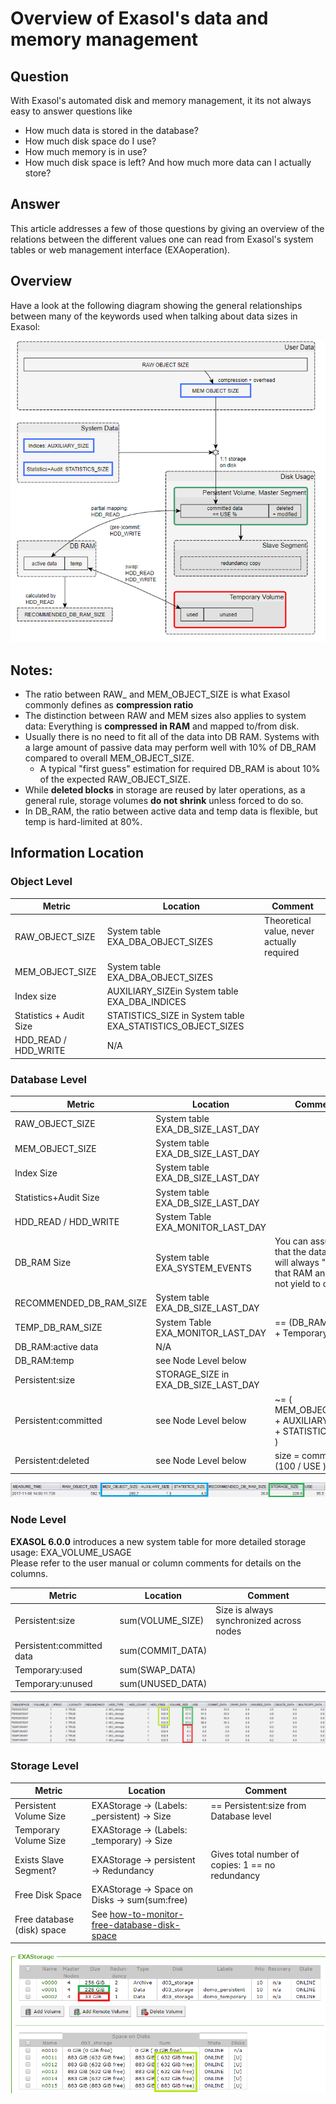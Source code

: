 # Overview of Exasol's data and memory management 
## Question

With Exasol's automated disk and memory management, it its not always easy to answer questions like

* How much data is stored in the database?
* How much disk space do I use?
* How much memory is in use?
* How much disk space is left? And how much more data can I actually store?

## Answer

This article addresses a few of those questions by giving an overview of the relations between the different values one can read from Exasol's system tables or web management interface (EXAoperation).

## Overview

Have a look at the following diagram showing the general relationships between many of the keywords used when talking about data sizes in Exasol:

![](images/Data_Sizes_Overview.PNG)

## Notes:

* The ratio between RAW_ and MEM_OBJECT_SIZE is what Exasol commonly defines as **compression ratio**
* The distinction between RAW and MEM sizes also applies to system data: Everything is **compressed in RAM** and mapped to/from disk.
* Usually there is no need to fit all of the data into DB RAM. Systems with a large amount of passive data may perform well with 10% of DB_RAM compared to overall MEM_OBJECT_SIZE.
	+ A typical "first guess" estimation for required DB_RAM is about 10% of the expected RAW_OBJECT_SIZE.
* While **deleted blocks** in storage are reused by later operations, as a general rule, storage volumes **do not shrink** unless forced to do so.
* In DB_RAM, the ratio between active data and temp data is flexible, but temp is hard-limited at 80%.

## Information Location

### Object Level



| Metric | Location | Comment |
| --- | --- | --- |
| RAW_OBJECT_SIZE | System table EXA_DBA_OBJECT_SIZES | Theoretical value, never actually required |
| MEM_OBJECT_SIZE | System table EXA_DBA_OBJECT_SIZES | 
| Index size | AUXILIARY_SIZEin System table EXA_DBA_INDICES | 
| Statistics + Audit Size | STATISTICS_SIZE in System table EXA_STATISTICS_OBJECT_SIZES | 
| HDD_READ / HDD_WRITE | N/A | 

### Database Level



| Metric | Location | Comment |
| --- | --- | --- |
| RAW_OBJECT_SIZE | System table EXA_DB_SIZE_LAST_DAY | 
| MEM_OBJECT_SIZE | System table EXA_DB_SIZE_LAST_DAY | 
| Index Size | System table EXA_DB_SIZE_LAST_DAY | 
| Statistics+Audit Size | System table EXA_DB_SIZE_LAST_DAY | 
| HDD_READ / HDD_WRITE | System Table EXA_MONITOR_LAST_DAY | 
| DB_RAM Size | System table EXA_SYSTEM_EVENTS | You can assume that the database will always "use" all that RAM and does not yield to others. |
| RECOMMENDED_DB_RAM_SIZE | System table EXA_DB_SIZE_LAST_DAY | 
| TEMP_DB_RAM_SIZE | System Table EXA_MONITOR_LAST_DAY | == (DB_RAM:temp + Temporary:used) |
| DB_RAM:active data | N/A | 
| DB_RAM:temp | see Node Level below | 
| Persistent:size | STORAGE_SIZE in EXA_DB_SIZE_LAST_DAY | 
| Persistent:committed | see Node Level below | ~= ( MEM_OBJECT_SIZE + AUXILIARY_SIZE + STATISTICS_SIZE ) |
| Persistent:deleted | see Node Level below | size = committed * (100 / USE ) |

![](images/DB_SIZE.PNG)

### Node Level

**EXASOL 6.0.0** introduces a new system table for more detailed storage usage: EXA_VOLUME_USAGE  
Please refer to the user manual or column comments for details on the columns.



| Metric | Location | Comment |
| --- | --- | --- |
| Persistent:size | sum(VOLUME_SIZE) | Size is always synchronized across nodes |
| Persistent:committed data | sum(COMMIT_DATA) | 
| Temporary:used | sum(SWAP_DATA) | 
| Temporary:unused | sum(UNUSED_DATA) | 

![](images/VOLUME_USAGE.PNG)

### Storage Level



| Metric | Location | Comment |
| --- | --- | --- |
| Persistent Volume Size | EXAStorage -> (Labels: <dbname>_persistent) -> Size | == Persistent:size from Database level |
| Temporary Volume Size | EXAStorage -> (Labels: <dbname>_temporary) -> Size | 
| Exists Slave Segment? | EXAStorage -> persistent -> Redundancy | Gives total number of copies: 1 == no redundancy |
| Free Disk Space | EXAStorage -> Space on Disks -> sum(sum:free) | 
| Free database (disk) space | See [how-to-monitor-free-database-disk-space](https://community.exasol.com/t5/environment-management/how-to-monitor-free-database-disk-space/ta-p/1364) | 

![](images/storage.png)

